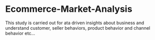# Ecommerce-Market-Analysis
This study is carried out for ata driven insights about business and understand customer, seller behaviors, product behavior and channel behavior etc...
